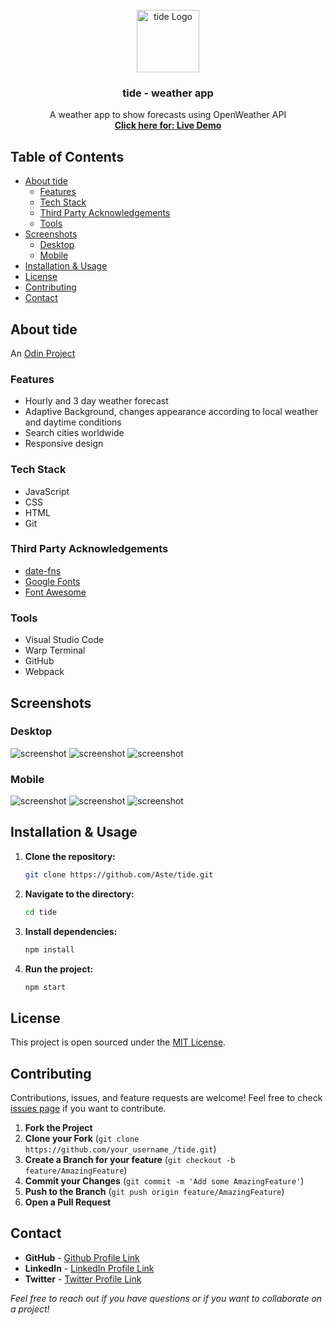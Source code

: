 <div id="top"></div>

<!-- tide logo -->
<br />
<div align="center">
  <a href="#">
    <img src="https://github.com/Aste/tide/blob/main/src/assets/img/logo.png" alt="tide Logo" width="100" height="100">
  </a>

<h3 align="center">tide - weather app</h3>

  <p align="center">
    A weather app to show forecasts using OpenWeather API
    <br />
    <a href="https://aste.github.io/tide/"><strong>Click here for: Live Demo</strong></a>
  </p>
</div>

## Table of Contents

- [About tide](#about-tide)
  - [Features](#features)
  - [Tech Stack](#tech-stack)
  - [Third Party Acknowledgements](#third-party-acknowledgements)
  - [Tools](#tools)
- [Screenshots](#screenshots)
  - [Desktop](#desktop)
  - [Mobile](#mobile)
- [Installation & Usage](#installation--usage)
- [License](#license)
- [Contributing](#contributing)
- [Contact](#contact)

## About tide

An [Odin Project](https://www.theodinproject.com/lessons/node-path-javascript-weather-app)

### Features

- Hourly and 3 day weather forecast
- Adaptive Background, changes appearance according to local weather and daytime conditions
- Search cities worldwide
- Responsive design

### Tech Stack

- JavaScript
- CSS
- HTML
- Git

### Third Party Acknowledgements

- [date-fns](https://date-fns.org/)
- [Google Fonts](https://fonts.google.com/)
- [Font Awesome](https://fontawesome.com/)

### Tools

- Visual Studio Code
- Warp Terminal
- GitHub
- Webpack

## Screenshots

### Desktop

![screenshot](https://github.com/Aste/tide/blob/main/screenshots/Desktop%20Instanbul.png)
![screenshot](https://github.com/Aste/tide/blob/main/screenshots/Desktop%20London.png)
![screenshot](https://github.com/Aste/tide/blob/main/screenshots/Desktop%20Los%20Angeles.png)

### Mobile

![screenshot](https://github.com/Aste/tide/blob/main/screenshots/Mobile%20Abuja.png)
![screenshot](https://github.com/Aste/tide/blob/main/screenshots/Mobile%20Mumbai.png)
![screenshot](https://github.com/Aste/tide/blob/main/screenshots/Mobile%20Tokyo.png)

## Installation & Usage

1. **Clone the repository:**
   ```bash
   git clone https://github.com/Aste/tide.git
   ```

2. **Navigate to the directory:**
   ```bash
   cd tide
   ```

3. **Install dependencies:**
   ```bash
   npm install
   ```

4. **Run the project:**
   ```bash
   npm start
   ```

## License

This project is open sourced under the [MIT License](LICENSE.md).

## Contributing

Contributions, issues, and feature requests are welcome! Feel free to check [issues page](https://github.com/Aste/tide/issues) if you want to contribute.

1. **Fork the Project**
2. **Clone your Fork** (`git clone https://github.com/your_username_/tide.git`)
3. **Create a Branch for your feature** (`git checkout -b feature/AmazingFeature`)
4. **Commit your Changes** (`git commit -m 'Add some AmazingFeature'`)
5. **Push to the Branch** (`git push origin feature/AmazingFeature`)
6. **Open a Pull Request**

## Contact

- **GitHub** - [Github Profile Link](https://github.com/Aste)
- **LinkedIn** - [LinkedIn Profile Link](https://www.linkedin.com/in/aste/)
- **Twitter** - [Twitter Profile Link](https://twitter.com/asteploug)

*Feel free to reach out if you have questions or if you want to collaborate on a project!*
